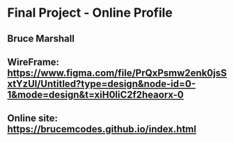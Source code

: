 # Final Project - Online Profile
## Bruce Marshall
## WireFrame: https://www.figma.com/file/PrQxPsmw2enk0jsSxtYzUl/Untitled?type=design&node-id=0-1&mode=design&t=xiH0liC2f2heaorx-0
## Online site: https://brucemcodes.github.io/index.html